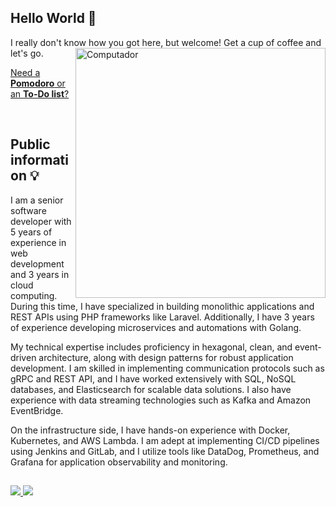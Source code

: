 ## Hello World 👋

I really don't know how you got here, but welcome! Get a cup of coffee and let's go.
<img src="https://raw.githubusercontent.com/MicaelliMedeiros/micaellimedeiros/master/image/computer-illustration.png" min-width="400px" max-width="400px" width="400px" align="right" alt="Computador">
<br/>

<a target='_blank' href="https://mypomolist.com/">Need a **Pomodoro** or an **To-Do list**?</a>  

<br/>

## Public information 💡

I am a senior software developer with 5 years of experience in web development and 3 years in cloud computing. During this time, I have specialized in building monolithic applications and REST APIs using PHP frameworks like Laravel. Additionally, I have 3 years of experience developing microservices and automations with Golang.

My technical expertise includes proficiency in hexagonal, clean, and event-driven architecture, along with design patterns for robust application development. I am skilled in implementing communication protocols such as gRPC and REST API, and I have worked extensively with SQL, NoSQL databases, and Elasticsearch for scalable data solutions. I also have experience with data streaming technologies such as Kafka and Amazon EventBridge.

On the infrastructure side, I have hands-on experience with Docker, Kubernetes, and AWS Lambda. I am adept at implementing CI/CD pipelines using Jenkins and GitLab, and I utilize tools like DataDog, Prometheus, and Grafana for application observability and monitoring.
<br/>

##
<div>
    <a target='_blank' href="https://www.linkedin.com/in/brayann-w-f-barbosa-017198126/">
        <img src="https://img.shields.io/badge/LinkedIn-0077B5?style=for-the-badge&logo=linkedin&logoColor=white">
    </a>
    <a href = "mailto:brayann.wheberth@gmail.com">
        <img src="https://img.shields.io/badge/Gmail-D14836?style=for-the-badge&logo=gmail&logoColor=white" target="_blank">
    </a>
</div>
